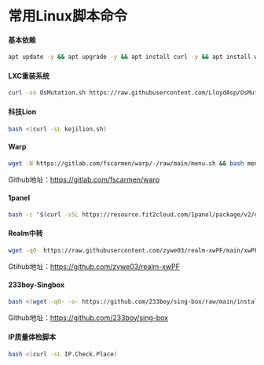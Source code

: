 # 常用Linux脚本命令

#### 基本依赖

```bash
apt update -y && apt upgrade -y && apt install curl -y && apt install wget -y && apt install cron -y && apt install nano -y
```

#### LXC重装系统

```bash
curl -so OsMutation.sh https://raw.githubusercontent.com/LloydAsp/OsMutation/main/OsMutation.sh && chmod u+x OsMutation.sh && ./OsMutation.sh
```

#### 科技Lion

```bash
bash <(curl -sL kejilion.sh)
```

#### Warp

```bash
wget -N https://gitlab.com/fscarmen/warp/-/raw/main/menu.sh && bash menu.sh 4
```

Github地址：https://gitlab.com/fscarmen/warp

#### 1panel

```bash
bash -c "$(curl -sSL https://resource.fit2cloud.com/1panel/package/v2/quick_start.sh)"
```

#### Realm中转

```bash
wget -qO- https://raw.githubusercontent.com/zywe03/realm-xwPF/main/xwPF.sh | sudo bash -s install
```

Gtihub地址：https://github.com/zywe03/realm-xwPF

#### 233boy-Singbox

```bash
bash <(wget -qO- -o- https://github.com/233boy/sing-box/raw/main/install.sh)
```

Github地址：https://github.com/233boy/sing-box

#### IP质量体检脚本

```bash
bash <(curl -sL IP.Check.Place)
```

